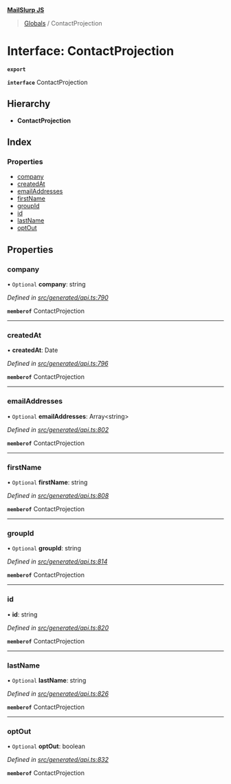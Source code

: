 **[MailSlurp JS](../README.md)**

> [Globals](../README.md) / ContactProjection

# Interface: ContactProjection

**`export`** 

**`interface`** ContactProjection

## Hierarchy

* **ContactProjection**

## Index

### Properties

* [company](contactprojection.md#company)
* [createdAt](contactprojection.md#createdat)
* [emailAddresses](contactprojection.md#emailaddresses)
* [firstName](contactprojection.md#firstname)
* [groupId](contactprojection.md#groupid)
* [id](contactprojection.md#id)
* [lastName](contactprojection.md#lastname)
* [optOut](contactprojection.md#optout)

## Properties

### company

• `Optional` **company**: string

*Defined in [src/generated/api.ts:790](https://github.com/mailslurp/mailslurp-client/blob/98c6efc/src/generated/api.ts#L790)*

**`memberof`** ContactProjection

___

### createdAt

•  **createdAt**: Date

*Defined in [src/generated/api.ts:796](https://github.com/mailslurp/mailslurp-client/blob/98c6efc/src/generated/api.ts#L796)*

**`memberof`** ContactProjection

___

### emailAddresses

• `Optional` **emailAddresses**: Array\<string>

*Defined in [src/generated/api.ts:802](https://github.com/mailslurp/mailslurp-client/blob/98c6efc/src/generated/api.ts#L802)*

**`memberof`** ContactProjection

___

### firstName

• `Optional` **firstName**: string

*Defined in [src/generated/api.ts:808](https://github.com/mailslurp/mailslurp-client/blob/98c6efc/src/generated/api.ts#L808)*

**`memberof`** ContactProjection

___

### groupId

• `Optional` **groupId**: string

*Defined in [src/generated/api.ts:814](https://github.com/mailslurp/mailslurp-client/blob/98c6efc/src/generated/api.ts#L814)*

**`memberof`** ContactProjection

___

### id

•  **id**: string

*Defined in [src/generated/api.ts:820](https://github.com/mailslurp/mailslurp-client/blob/98c6efc/src/generated/api.ts#L820)*

**`memberof`** ContactProjection

___

### lastName

• `Optional` **lastName**: string

*Defined in [src/generated/api.ts:826](https://github.com/mailslurp/mailslurp-client/blob/98c6efc/src/generated/api.ts#L826)*

**`memberof`** ContactProjection

___

### optOut

• `Optional` **optOut**: boolean

*Defined in [src/generated/api.ts:832](https://github.com/mailslurp/mailslurp-client/blob/98c6efc/src/generated/api.ts#L832)*

**`memberof`** ContactProjection
